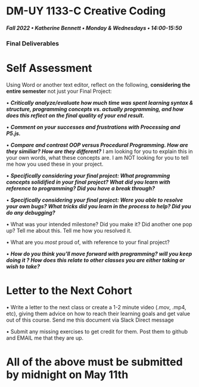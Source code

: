 # DM-UY 1133-C Creative Coding
##### Fall 2022 • Katherine Bennett • Monday & Wednesdays • 14:00-15:50


### Final Deliverables

# Self Assessment

Using Word or another text editor, reflect on the following, **considering the entire semester** not just your Final Project: 

• ***Critically analyze/evaluate how much time was spent learning syntax & structure, programming concepts vs. actually programming, and how does this reflect on the final quality of your end result.***

• ***Comment on your successes and frustrations with Processing and P5.js.***

• ***Compare and contrast OOP versus Procedural Programming. How are they similiar? How are they different?*** I am looking for you to explain this in your own words, what these concepts are. I am NOT looking for you to tell me how you used these in your project.


• ***Specifically considering your final project: What programming concepts solidified in your final project? What did you learn with reference to programming? Did you have a break through?***

• ***Specifically considering your final project: Were you able to resolve your own bugs? What tricks did you learn in the process to help? Did you do any debugging?*** 

• What was your intended milestone? Did you make it? Did another one pop up? Tell me about this. Tell me how you resolved it.

• What are you *most* proud of, with reference to your final project?


• ***How do you think you'll move forward with programming? will you keep doing it ? How does this relate to other classes you are either taking or wish to take?*** 


# Letter to the Next Cohort

• Write a letter to the next class or create a 1-2 minute video (.mov, .mp4, etc), giving them advice on how to reach their learning goals and get value out of this course. Send me this document via Slack Direct message


• Submit any missing exercises to get credit for them. Post them to github and EMAIL me that they are up.



# All of the above must be submitted by midnight on May 11th